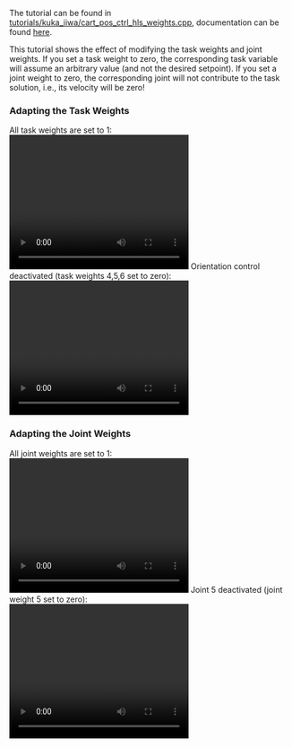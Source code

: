 The tutorial can be found in [tutorials/kuka_iiwa/cart_pos_ctrl_hls_weights.cpp](https://github.com/ARC-OPT/wbc/blob/master/tutorials/kuka_iiwa/cart_pos_ctrl_hls_weights.cpp), documentation can be found [here](https://arc-opt.github.io/wbc/cart__pos__ctrl__hls__weights_8cpp.html).

This tutorial shows the effect of modifying the task weights and joint weights. If you set a task weight to zero, the corresponding task variable will assume an arbitrary value (and not the desired setpoint). If you set a joint weight to zero, the corresponding joint will not contribute to the task solution, i.e., its velocity will be zero!

### Adapting the Task Weights

All task weights are set to 1:<br>
<video width="320" height="240" controls>
   <source type="video/mp4"  src="https://raw.githubusercontent.com/ARC-OPT/ARC-OPT/master/videos/task_weights_1.mp4"/>
</video>
Orientation control deactivated (task weights 4,5,6 set to zero): <br>
<video width="320" height="240" controls>
   <source type="video/mp4"  src="https://raw.githubusercontent.com/ARC-OPT/ARC-OPT/master/videos/task_weights_2.mp4"/>
</video>

### Adapting the Joint Weights

All joint weights are set to 1:<br>
<video width="320" height="240" controls>
   <source type="video/mp4"  src="https://raw.githubusercontent.com/ARC-OPT/ARC-OPT/master/videos/joint_weights_1.mp4"/>
</video>
Joint 5 deactivated (joint weight 5 set to zero): <br>
<video width="320" height="240" controls>
   <source type="video/mp4"  src="https://raw.githubusercontent.com/ARC-OPT/ARC-OPT/master/videos/joint_weights_2.mp4"/>
</video>
